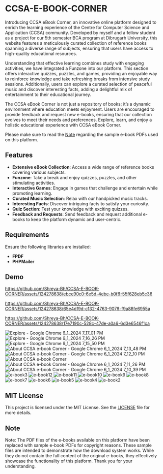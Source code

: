 # CCSA-E-BOOK-CORNER
Introducing CCSA eBook Corner, an innovative online platform designed to enrich the learning experience of the Centre for Computer Science and Application (CCSA) community. Developed by myself and a fellow student as a project for our 5th semester BCA program at Dibrugarh University, this website features a meticulously curated collection of reference books spanning a diverse range of subjects, ensuring that users have access to high-quality educational resources.

Understanding that effective learning combines study with engaging activities, we have integrated a Funzone into our platform. This section offers interactive quizzes, puzzles, and games, providing an enjoyable way to reinforce knowledge and take refreshing breaks from intensive study sessions. Additionally, users can explore a curated selection of peaceful music and discover interesting facts, adding a delightful mix of entertainment to their educational journey.

The CCSA eBook Corner is not just a repository of books; it’s a dynamic environment where education meets enjoyment. Users are encouraged to provide feedback and request new e-books, ensuring that our collection evolves to meet their needs and preferences. Explore, learn, and enjoy a holistic educational experience with CCSA eBook Corner.

Please make sure to read the [Note](https://github.com/Shreya-Bh/CCSA-E-BOOK-CORNER/blob/main/README.md#note) regarding the sample e-book PDFs used on this platform.

## Features

- **Extensive eBook Collection**: Access a wide range of reference books covering various subjects.
- **Funzone**: Take a break and enjoy quizzes, puzzles, and other stimulating activities.
- **Interactive Games**: Engage in games that challenge and entertain while promoting learning.
- **Curated Music Selection**: Relax with our handpicked music tracks.
- **Interesting Facts**: Discover intriguing facts to satisfy your curiosity.
- **Quiz Section**: Test your knowledge with exciting quizzes.
- **Feedback and Requests**: Send feedback and request additional e-books to keep the platform dynamic and user-centric.

## Requirements

Ensure the following libraries are installed:

- **FPDF**
- **PHPMailer**

## Demo




https://github.com/Shreya-Bh/CCSA-E-BOOK-CORNER/assets/124278638/ebce90c0-6e5d-4ebe-b0f6-55f628eb5c36


https://github.com/Shreya-Bh/CCSA-E-BOOK-CORNER/assets/124278638/65e4df9d-c132-4763-9076-f9a88fe6955a


https://github.com/Shreya-Bh/CCSA-E-BOOK-CORNER/assets/124278638/17e7190c-528c-47de-a0a6-6d3e6546f1ca

![Explore - Google Chrome 6_1_2024 7_17_01 PM](https://github.com/Shreya-Bh/CCSA-E-BOOK-CORNER/assets/124278638/f020c135-a340-4386-a684-fb8deef65df5)
![Explore - Google Chrome 6_1_2024 7_16_26 PM](https://github.com/Shreya-Bh/CCSA-E-BOOK-CORNER/assets/124278638/ae2a1b96-0531-472f-95fe-2af874a9c020)
![Explore - Google Chrome 6_1_2024 7_15_50 PM](https://github.com/Shreya-Bh/CCSA-E-BOOK-CORNER/assets/124278638/8634e1e9-046a-4601-9371-a9d7263f70c4)
![About CCSA e-book Corner - Google Chrome 6_1_2024 7_13_48 PM](https://github.com/Shreya-Bh/CCSA-E-BOOK-CORNER/assets/124278638/1c805a3e-f045-4a65-84b6-e5d9331f6d5b)
![About CCSA e-book Corner - Google Chrome 6_1_2024 7_12_10 PM](https://github.com/Shreya-Bh/CCSA-E-BOOK-CORNER/assets/124278638/bd019a6f-5d05-4d3b-9c3a-8ecf41870f5a)
![About CCSA e-book Corner ](https://github.com/Shreya-Bh/CCSA-E-BOOK-CORNER/assets/124278638/bbc1af81-3937-42f3-beda-3ed79fd19c12)
![About CCSA e-book Corner - Google Chrome 6_1_2024 7_11_26 PM](https://github.com/Shreya-Bh/CCSA-E-BOOK-CORNER/assets/124278638/dccd0f35-32c5-443f-8b78-acba30021da3)
![About CCSA e-book Corner - Google Chrome 6_1_2024 7_10_39 PM](https://github.com/Shreya-Bh/CCSA-E-BOOK-CORNER/assets/124278638/1196abf4-a6d7-45b0-83e1-f9fc50821cae)
![e-book3](https://github.com/Shreya-Bh/CCSA-E-BOOK-CORNER/assets/124278638/1f29a4e7-89e8-4785-82ba-68cf1d64efa9)
![e-book12](https://github.com/Shreya-Bh/CCSA-E-BOOK-CORNER/assets/124278638/e3aba9a8-0396-40ce-af21-27a3e6ef76e4)
![e-book11](https://github.com/Shreya-Bh/CCSA-E-BOOK-CORNER/assets/124278638/eb26e11c-eb08-4b59-9fb4-69288e2470f1)
![e-book10](https://github.com/Shreya-Bh/CCSA-E-BOOK-CORNER/assets/124278638/7a1cb962-2c12-4be2-b79e-a892bc3634e2)
![e-book9](https://github.com/Shreya-Bh/CCSA-E-BOOK-CORNER/assets/124278638/c1bd965e-f57a-49c8-9df4-2cf91bfc3e8e)
![e-book8](https://github.com/Shreya-Bh/CCSA-E-BOOK-CORNER/assets/124278638/4e20c97e-0a00-4302-838e-eabe3875c8b8)
![e-book7](https://github.com/Shreya-Bh/CCSA-E-BOOK-CORNER/assets/124278638/6b910200-2599-425b-b40e-863e008b1130)
![e-book6](https://github.com/Shreya-Bh/CCSA-E-BOOK-CORNER/assets/124278638/721d1437-617e-4360-9378-e593d1f2127c)
![e-book5](https://github.com/Shreya-Bh/CCSA-E-BOOK-CORNER/assets/124278638/6df0d1f2-28f0-4589-92f6-26a29055ed66)
![e-book4](https://github.com/Shreya-Bh/CCSA-E-BOOK-CORNER/assets/124278638/936d548d-dd22-4191-aa69-e4349aa483af)
![e-book2](https://github.com/Shreya-Bh/CCSA-E-BOOK-CORNER/assets/124278638/f1749af1-4ef3-4a7d-8cfa-c0b3f6a68bf3)

## MIT License
This project is licensed under the MIT License. See the [LICENSE](https://github.com/Shreya-Bh/CCSA-E-BOOK-CORNER/blob/main/LICENSE) file for more details.

## Note
Note: The PDF files of the e-books available on this platform have been replaced with sample e-book PDFs for copyright reasons. These sample files are intended to demonstrate how the download system works. While they do not contain the full content of the original e-books, they effectively showcase the functionality of this platform. Thank you for your understanding.
